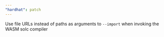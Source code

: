 ```yaml
---
"hardhat": patch
---
```


Use file URLs instead of paths as arguments to `--import` when invoking the WASM solc compiler
